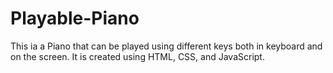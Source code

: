 # Playable-Piano
This ia a Piano that can be played using different keys both in keyboard and on the screen.
It is created using HTML, CSS, and JavaScript.
